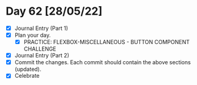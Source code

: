 # Day 62 [28/05/22]

- [x] Journal Entry (Part 1)
- [x] Plan your day.
  - [x] PRACTICE: FLEXBOX-MISCELLANEOUS - BUTTON COMPONENT CHALLENGE
- [x] Journal Entry (Part 2)
- [x] Commit the changes. Each commit should contain the above sections (updated).
- [x] Celebrate
<!-- [x] to tick -->
